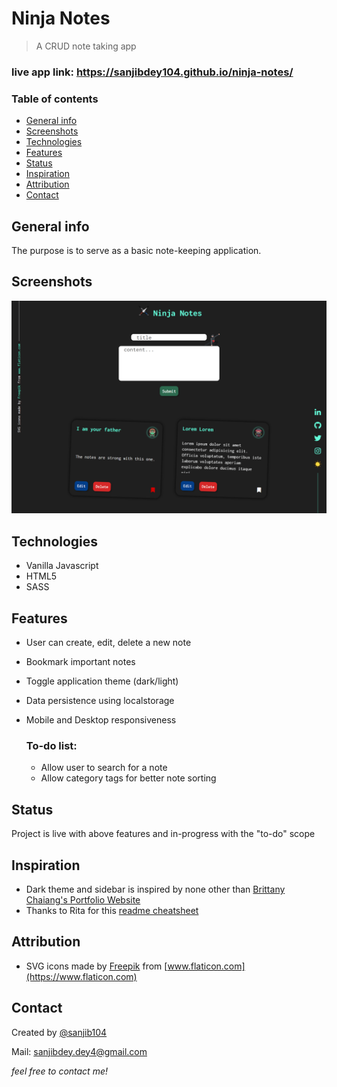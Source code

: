 # Ninja Notes
> A CRUD note taking app

### live app link: https://sanjibdey104.github.io/ninja-notes/

### Table of contents
* [General info](#general-info)
* [Screenshots](#screenshots)
* [Technologies](#technologies)
* [Features](#features)
* [Status](#status)
* [Inspiration](#inspiration)
* [Attribution](#attribution)
* [Contact](#contact)

## General info
The purpose is to serve as a basic note-keeping application.

## Screenshots
![Example screenshot](./image/desktop-screenshot.png)

## Technologies
* Vanilla Javascript
* HTML5
* SASS

## Features

* User can create, edit, delete a new note
* Bookmark important notes
* Toggle application theme (dark/light)
* Data persistence using localstorage
* Mobile and Desktop responsiveness

   ### To-do list:
   * Allow user to search for a note
   * Allow category tags for better note sorting


## Status
Project is live with above features and in-progress with the "to-do" scope


## Inspiration
* Dark theme and sidebar is inspired by none other than [Brittany Chaiang's Portfolio Website](https://brittanychiang.com/)
* Thanks to Rita for this [readme cheatsheet](https://github.com/ritaly/README-cheatsheet)


## Attribution
* SVG icons made by [Freepik](https://www.freepik.com) from [www.flaticon.com](https://www.flaticon.com)

## Contact
Created by [@sanjib104](https://twitter.com/Sanjib_104) 

Mail: sanjibdey.dey4@gmail.com

   *feel free to contact me!*


